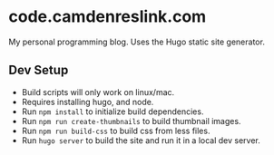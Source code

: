 # code.camdenreslink.com
My personal programming blog. Uses the Hugo static site generator.

## Dev Setup

- Build scripts will only work on linux/mac.
- Requires installing hugo, and node.
- Run `npm install` to initialize build dependencies.
- Run `npm run create-thumbnails` to build thumbnail images.
- Run `npm run build-css` to build css from less files.
- Run `hugo server` to build the site and run it in a local dev server.